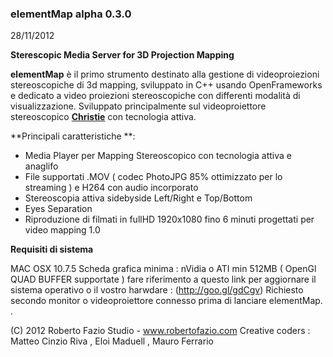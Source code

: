 ### **elementMap alpha 0.3.0** 
28/11/2012

**Sterescopic Media Server for 3D Projection Mapping**

**elementMap** è il primo strumento destinato alla gestione di videoproiezioni stereoscopiche di 3d mapping, sviluppato in C++ usando OpenFrameworks e dedicato a video proiezioni stereoscopiche con differenti modalità di visualizzazione. Sviluppato principalmente sul videoproiettore stereoscopico **[Christie](http://goo.gl/U4w0n)** con tecnologia attiva.

**Principali caratteristiche **:

- Media Player per Mapping Stereoscopico con tecnologia attiva e anaglifo
- File supportati .MOV ( codec PhotoJPG 85% ottimizzato per lo streaming ) e H264 con audio incorporato
- Stereoscopia attiva sidebyside Left/Right e Top/Bottom
- Eyes Separation
- Riproduzione di filmati in fullHD 1920x1080 fino 6 minuti progettati per video mapping 1.0


**Requisiti di sistema**
 
MAC OSX 10.7.5 
Scheda grafica minima : nVidia o ATI min 512MB ( OpenGl QUAD BUFFER supportate ) 
fare riferimento a questo link per aggiornare il sistema operativo o il vostro harwdare : (http://goo.gl/gdCgv) 
Richiesto secondo monitor o videoproiettore connesso prima di lanciare elementMap. .

(C) 2012 Roberto Fazio Studio - www.robertofazio.com 
Creative coders : Matteo Cinzio Riva , Eloi Maduell , Mauro Ferrario 
